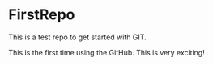 # FirstRepo
This is a test repo to get started with GIT.

This is the first time using the GitHub. This is very exciting!
